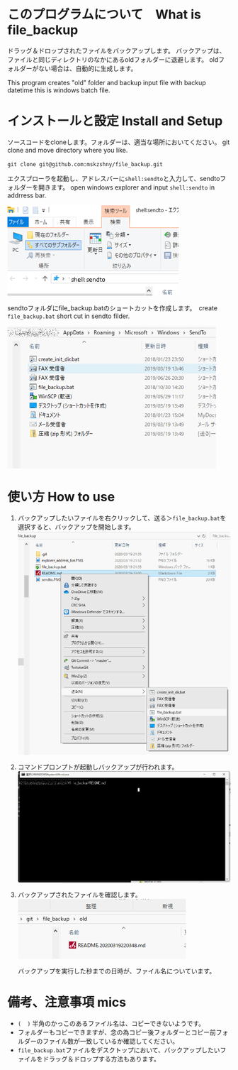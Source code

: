 # このプログラムについて　What is file_backup
ドラッグ＆ドロップされたファイルをバックアップします。
バックアップは、ファイルと同じディレクトリのなかにあるoldフォルダーに退避します。
oldフォルダーがない場合は、自動的に生成します。

This program creates "old" folder and backup input file with backup datetime 
this is windows batch file.


# インストールと設定 Install and Setup

ソースコードをcloneします。フォルダーは、適当な場所においてください。
git clone and move directory where you like.


`git clone git@github.com:mskzshny/file_backup.git`


エクスプローラを起動し、アドレスバーに`shell:sendto`と入力して、sendtoフォルダーを開きます。
open windows explorer and input `shell:sendto` in addrress bar.

![](./img/explorer_address_bar.PNG "")

sendtoフォルダにfile_backup.batのショートカットを作成します。　create `file_backup.bat` short cut in sendto filder.

![](./img/sendto.PNG "")

# 使い方 How to use

1. バックアップしたいファイルを右クリックして、送る＞`file_backup.bat`を選択すると、バックアップを開始します。
    ![](./img/sendto_file_backup.PNG "")
1. コマンドプロンプトが起動しバックアップが行われます。
       ![](./img/cmd.PNG "")
2. バックアップされたファイルを確認します。
       ![](./img/old_folder.PNG "")
    
    バックアップを実行した秒までの日時が、ファイル名についています。

# 備考、注意事項 mics

 - `(`　`)` 半角のかっこのあるファイル名は、コピーできないようです。
 - フォルダーもコピーできますが、念の為コピー後フォルダーとコピー前フォルダーのファイル数が一致しているか確認してください。
 - `file_backup.bat`ファイルをデスクトップにおいて、バックアップしたいファイルをドラッグ＆ドロップする方法もあります。